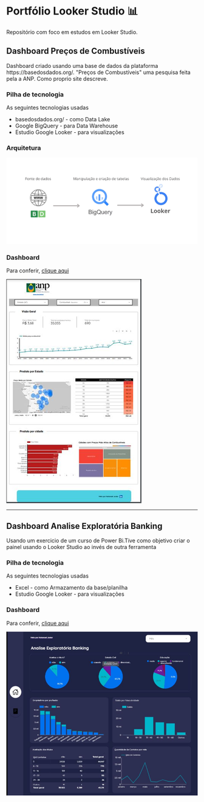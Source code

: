 <h1>Portfólio Looker Studio 📊</h1>
<p>Repositório com foco em estudos em Looker Studio.</p>

<h2>Dashboard Preços de Combustíveis</h2>
<p>Dashboard criado usando uma base de dados da plataforma https://basedosdados.org/. "Preços de Combustíveis" uma pesquisa feita pela a ANP. Como proprio site descreve.</p>

<h3>Pilha de tecnologia</h3>
<p>As seguintes tecnologias usadas</p>
<ul>
  <li>basedosdados.org/ - como Data Lake</li>
  <li>Google BigQuery - para Data Warehouse</li>
  <li>Estudio Google Looker - para visualizações</li>
</ul>

<h3>Arquitetura</h3>
<p><img src="img/Looker.png"></p>

<h3>Dashboard</h3>
<p>Para conferir, <a href='https://lookerstudio.google.com/reporting/6d604d4b-d22e-4c9e-89e2-924d1f193277' target="_blank">clique aqui</a></p>
<p><img src="img/dashboard.JPG"></p>

<hr>

<h2>Dashboard Analise Exploratória Banking</h2>
<p>Usando um exercicio de um curso de Power Bi.Tive como objetivo criar o painel usando o Looker Studio ao invés de outra ferramenta</p>

<h3>Pilha de tecnologia</h3>
<p>As seguintes tecnologias usadas</p>
<ul>
  <li>Excel - como Armazamento da base/planilha</li>
  <li>Estudio Google Looker - para visualizações</li>
</ul>

<h3>Dashboard</h3>
<p>Para conferir, <a href='https://lookerstudio.google.com/s/p4VVJ6C6TjM' target="_blank">clique aqui</a></p>
<p><img src="img/analiseexplor.JPG"></p>
